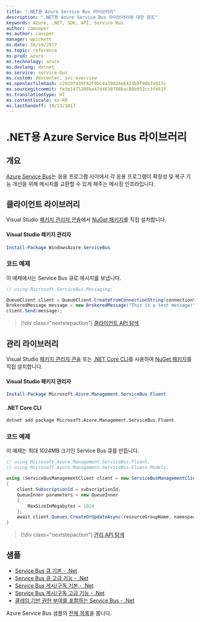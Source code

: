 ```yaml
---
title: ".NET용 Azure Service Bus 라이브러리"
description: ".NET용 Azure Service Bus 라이브러리에 대한 참조"
keywords: Azure, .NET, SDK, API, Service Bus
author: camsoper
ms.author: casoper
manager: wpickett
ms.date: 10/19/2017
ms.topic: reference
ms.prod: azure
ms.technology: azure
ms.devlang: dotnet
ms.service: service-bus
ms.custom: devcenter, svc-overview
ms.openlocfilehash: c2019fd39f42f9bc4a39dd4e642db9f90b7a917c
ms.sourcegitcommit: fe3e1475208ba47d4630788bac88b952cc3fe61f
ms.translationtype: HT
ms.contentlocale: ko-KR
ms.lasthandoff: 10/23/2017
---
```

# <a name="azure-service-bus-libraries-for-net"></a>.NET용 Azure Service Bus 라이브러리

## <a name="overview"></a>개요

[Azure Service Bus](https://docs.microsoft.com/azure/service-bus-messaging/service-bus-messaging-overview)는 응용 프로그램 사이에서 각 응용 프로그램이 확장성 및 복구 기능 개선을 위해 메시지를 교환할 수 있게 해주는 메시징 인프라입니다.

## <a name="client-library"></a>클라이언트 라이브러리

Visual Studio [패키지 관리자 콘솔][PackageManager]에서 [NuGet 패키지](https://www.nuget.org/packages/WindowsAzure.ServiceBus)를 직접 설치합니다.

#### <a name="visual-studio-package-manager"></a>Visual Studio 패키지 관리자

```powershell
Install-Package WindowsAzure.ServiceBus
```

### <a name="code-example"></a>코드 예제

이 예제에서는 Service Bus 큐로 메시지를 보냅니다.

```csharp
// using Microsoft.ServiceBus.Messaging;

QueueClient client = QueueClient.CreateFromConnectionString(connectionString, queueName);
BrokeredMessage message = new BrokeredMessage("This is a test message!");
client.Send(message);
```

> [!div class="nextstepaction"]
> [클라이언트 API 탐색](/dotnet/api/overview/azure/servicebus/client)


## <a name="management-library"></a>관리 라이브러리

Visual Studio [패키지 관리자 콘솔][PackageManager] 또는 [.NET Core CLI][DotNetCLI]를 사용하여 [NuGet 패키지](https://www.nuget.org/packages/Microsoft.Azure.Management.ServiceBus.Fluent)를 직접 설치합니다.

#### <a name="visual-studio-package-manager"></a>Visual Studio 패키지 관리자

```powershell
Install-Package Microsoft.Azure.Management.ServiceBus.Fluent
```

#### <a name="net-core-cli"></a>.NET Core CLI

```bash
dotnet add package Microsoft.Azure.Management.ServiceBus.Fluent
```

### <a name="code-example"></a>코드 예제

이 예제는 최대 1024MB 크기인 Service Bus 큐를 만듭니다.

```csharp
// using Microsoft.Azure.Management.ServiceBus.Fluent;
// using Microsoft.Azure.Management.ServiceBus.Fluent.Models;

using (ServiceBusManagementClient client = new ServiceBusManagementClient(credentials))
{
    client.SubscriptionId = subscriptionId;
    QueueInner parameters = new QueueInner
    {
        MaxSizeInMegabytes = 1024
    };
    await client.Queues.CreateOrUpdateAsync(resourceGroupName, namespaceName, queueName, parameters);
}
```

> [!div class="nextstepaction"]
> [관리 API 탐색](/dotnet/api/overview/azure/servicebus/management)

## <a name="samples"></a>샘플

- [Service Bus 큐 기본 - .Net](https://azure.microsoft.com/resources/samples/service-bus-dotnet-manage-queue-with-basic-features/)
- [Service Bus 큐 고급 기능 - .Net](https://azure.microsoft.com/resources/samples/service-bus-dotnet-manage-queue-with-advanced-features/)
- [Service Bus 게시/구독 기본 - .Net](https://azure.microsoft.com/resources/samples/service-bus-dotnet-manage-publish-subscribe-with-basic-features/)
- [Service Bus 게시/구독 고급 기능 - .Net](https://azure.microsoft.com/resources/samples/service-bus-dotnet-manage-publish-subscribe-with-advanced-features/)
- [클레임 기반 권한 부여를 포함하는 Service Bus - .Net](https://azure.microsoft.com/resources/samples/service-bus-dotnet-manage-with-claims-based-authorization/)

Azure Service Bus 샘플의 [전체 목록](https://azure.microsoft.com/resources/samples/?term=service+bus)을 봅니다.


[PackageManager]: https://docs.microsoft.com/nuget/tools/package-manager-console
[DotNetCLI]: https://docs.microsoft.com/dotnet/core/tools/dotnet-add-package
